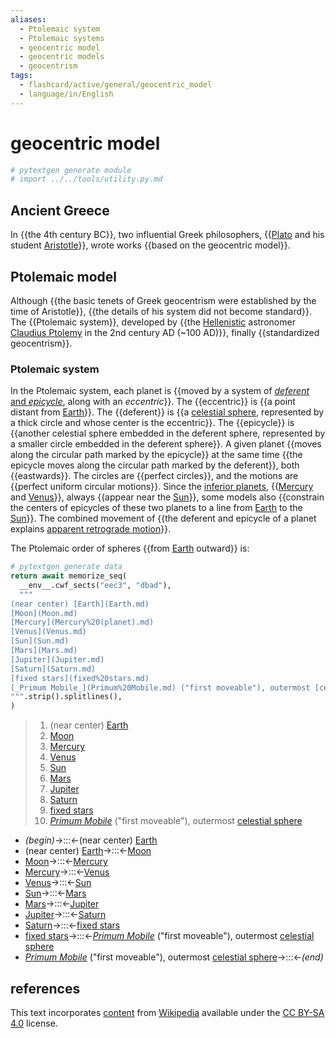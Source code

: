 ```yaml
---
aliases:
  - Ptolemaic system
  - Ptolemaic systems
  - geocentric model
  - geocentric models
  - geocentrism
tags:
  - flashcard/active/general/geocentric_model
  - language/in/English
---
```


# geocentric model

```Python
# pytextgen generate module
# import ../../tools/utility.py.md
```

## Ancient Greece

In {{the 4th century BC}}, two influential Greek philosophers, {{[Plato](Plato.md) and his student [Aristotle](Aristotle.md)}}, wrote works {{based on the geocentric model}}. <!--SR:!2024-11-11,77,260!2024-10-14,79,340!2025-09-20,345,360-->

## Ptolemaic model

Although {{the basic tenets of Greek geocentrism were established by the time of Aristotle}}, {{the details of his system did not become standard}}. The {{Ptolemaic system}}, developed by {{the [Hellenistic](Hellenization.md) astronomer [Claudius Ptolemy](Ptolemy.md) in the 2nd century AD (~100 AD)}}, finally {{standardized geocentrism}}. <!--SR:!2024-12-07,109,290!2025-04-01,195,310!2025-01-29,151,310!2025-01-19,114,230!2025-06-03,261,330-->

### Ptolemaic system

In the Ptolemaic system, each planet is {{moved by a system of [_deferent_ and _epicycle_](deferent%20and%20epicycle.md), along with an _eccentric_}}. The {{eccentric}} is {{a point distant from [Earth](Earth.md)}}. The {{deferent}} is {{a [celestial sphere](celestial%20sphere.md), represented by a thick circle and whose center is the eccentric}}. The {{epicycle}} is {{another celestial sphere embedded in the deferent sphere, represented by a smaller circle embedded in the deferent sphere}}. A given planet {{moves along the circular path marked by the epicycle}} at the same time {{the epicycle moves along the circular path marked by the deferent}}, both {{eastwards}}. The circles are {{perfect circles}}, and the motions are {{perfect uniform circular motions}}. Since the [inferior planets](inferior%20and%20superior%20planets.md), {{[Mercury](Mercury%20(planet).md) and [Venus](Venus.md)}}, always {{appear near the [Sun](Sun.md)}}, some models also {{constrain the centers of epicycles of these two planets to a line from [Earth](Earth.md) to the [Sun](Sun.md)}}. The combined movement of {{the deferent and epicycle of a planet explains [apparent retrograde motion](apparent%20retrograde%20motion.md)}}. <!--SR:!2025-02-10,168,310!2025-05-05,238,330!2025-06-15,271,330!2025-02-02,154,310!2025-02-06,157,310!2025-06-08,265,330!2024-10-11,69,270!2025-03-08,179,310!2024-12-21,117,290!2025-01-08,132,290!2025-08-18,312,370!2024-10-22,77,350!2025-03-22,177,330!2025-07-25,290,350!2025-06-23,267,350!2025-06-12,258,350-->

The Ptolemaic order of spheres {{from [Earth](Earth.md) outward}} is: <!--SR:!2025-05-04,239,330-->

```Python
# pytextgen generate data
return await memorize_seq(
  __env__.cwf_sects("eec3", "dbad"),
  """
(near center) [Earth](Earth.md)
[Moon](Moon.md)
[Mercury](Mercury%20(planet).md)
[Venus](Venus.md)
[Sun](Sun.md)
[Mars](Mars.md)
[Jupiter](Jupiter.md)
[Saturn](Saturn.md)
[fixed stars](fixed%20stars.md)
[_Primum Mobile_](Primum%20Mobile.md) ("first moveable"), outermost [celestial sphere](celestial%20sphere.md)
""".strip().splitlines(),
)
```

<!--pytextgen generate section="eec3"--><!-- The following content is generated at 2024-06-25T18:12:43.010279+08:00. Any edits will be overridden! -->

> 1. (near center) [Earth](Earth.md)
> 2. [Moon](Moon.md)
> 3. [Mercury](Mercury%20(planet).md)
> 4. [Venus](Venus.md)
> 5. [Sun](Sun.md)
> 6. [Mars](Mars.md)
> 7. [Jupiter](Jupiter.md)
> 8. [Saturn](Saturn.md)
> 9. [fixed stars](fixed%20stars.md)
> 10. [_Primum Mobile_](Primum%20Mobile.md) ("first moveable"), outermost [celestial sphere](celestial%20sphere.md)

<!--/pytextgen-->

<!--pytextgen generate section="dbad"--><!-- The following content is generated at 2024-06-25T18:12:42.998219+08:00. Any edits will be overridden! -->

- _(begin)_→:::←(near center) [Earth](Earth.md) <!--SR:!2025-05-01,234,330!2025-07-11,291,330-->
- (near center) [Earth](Earth.md)→:::←[Moon](Moon.md) <!--SR:!2025-04-14,222,330!2025-05-08,222,310-->
- [Moon](Moon.md)→:::←[Mercury](Mercury%20(planet).md) <!--SR:!2025-02-19,176,310!2025-05-28,256,330-->
- [Mercury](Mercury%20(planet).md)→:::←[Venus](Venus.md) <!--SR:!2025-05-10,243,330!2025-08-07,312,330-->
- [Venus](Venus.md)→:::←[Sun](Sun.md) <!--SR:!2025-04-14,201,270!2025-04-22,210,310-->
- [Sun](Sun.md)→:::←[Mars](Mars.md) <!--SR:!2025-03-04,175,310!2024-10-14,30,290-->
- [Mars](Mars.md)→:::←[Jupiter](Jupiter.md) <!--SR:!2024-12-29,127,290!2025-04-21,210,310-->
- [Jupiter](Jupiter.md)→:::←[Saturn](Saturn.md) <!--SR:!2025-01-01,140,310!2025-03-06,188,310-->
- [Saturn](Saturn.md)→:::←[fixed stars](fixed%20stars.md) <!--SR:!2025-05-06,239,330!2025-07-28,304,330-->
- [fixed stars](fixed%20stars.md)→:::←[_Primum Mobile_](Primum%20Mobile.md) ("first moveable"), outermost [celestial sphere](celestial%20sphere.md) <!--SR:!2025-03-20,187,310!2025-07-01,281,330-->
- [_Primum Mobile_](Primum%20Mobile.md) ("first moveable"), outermost [celestial sphere](celestial%20sphere.md)→:::←_(end)_ <!--SR:!2025-05-09,242,330!2024-11-26,101,290-->

<!--/pytextgen-->

## references

This text incorporates [content](https://en.wikipedia.org/wiki/geocentric_model) from [Wikipedia](Wikipedia.md) available under the [CC BY-SA 4.0](https://creativecommons.org/licenses/by-sa/4.0/) license.
